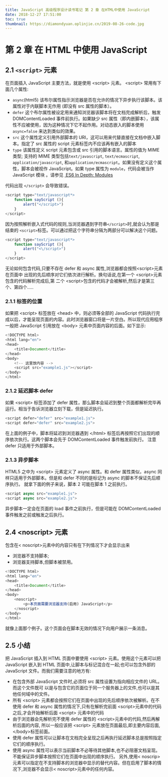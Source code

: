 ```yaml
---
title: JavaScript 高级程序设计读书笔记 第 2 章 在HTML中使用 JavaScript
date: 2018-12-27 17:51:00
toc: true
thumbnail: https://diamondyuan.oplinjie.cn/2019-08-26-code.jpg
---
```


# 第 2 章 在 HTML 中使用 JavaScript

## 2.1 `<script>` 元素

在页面插入 JavaScript 主要方法，就是使用 <script\> 元素。 <script\> 常用有下面几个属性:

- `async`(html5) 该布尔属性指示浏览器是否在允许的情况下异步执行该脚本。该属性对于内联脚本无作用 (即没有 src 属性的脚本）。
- `defer` 这个布尔属性被设定用来通知浏览器该脚本将在文档完成解析后，触发 DOMContentLoaded 事件前执行。如果缺少 src 属性（即内嵌脚本），该属性不应被使用，因为这种情况下它不起作用。对动态嵌入的脚本使用 `async=false` 来达到类似的效果。
- `src` 这个属性定义引用外部脚本的 URI，这可以用来代替直接在文档中嵌入脚本。指定了 src 属性的 script 元素标签内不应该再有嵌入的脚本
- `type` 该属性定义 script 元素包含或 src 引用的脚本语言。属性的值为 MIME 类型; 支持的 MIME 类型包括`text/javascript`, `text/ecmascript`, `application/javascript`, 和`application/ecmascript`。如果没有定义这个属性，脚本会被视作 JavaScript。如果 type 属性为 `module`，代码会被当作 JavaScript 模块 。请参见 [ ES6 In Depth: Modules](https://hacks.mozilla.org/2015/08/es6-in-depth-modules/ "ES6 In Depth: Modules")

代码出现 `</script>` 会导致错误。

```js
<script type="text/javascript*>
	function sayScript (){
		alert("</script>")
	}
</script>
```

<!-- more -->

因为按照解析嵌入式代码的规则,当浏览器遇到字符串`</script>`时,就会认为那是结束的 `<script>`标签。可以通过把这个字符串分隔为两部分可以解决这个问题。

```js
<script type="text/javascript*>
	function sayScript (){
		alert("<\/script>")
	}
</script>
```

无论如何包含代码,只要不存在 defer 和 async 属性,浏览器都会按照<script\>元素在页面中 出现的先后顺序对它们依次进行解析。换句话说,在第一个 <script\>元素包含的代码解析完成后,第 二个 <script\>包含的代码才会被解析,然后才是第三个、第四个…..

### 2.1.1 标签的位置

如果把 <script\> 标签放在 <head\> 中，则必须等全部的 JavaScript 代码执行完成以后，才能呈现页面的内容。此时浏览器窗口将是一片空白。所以现代应用程序一般把 JavaScript 引用放在 <body\> 元素中页面内容的后面。如下显示:

```js
<!DOCTYPE html>
<html lang="en">
<head>
    <title>Document</title>
</head>
<body>
    <!-- 这里放内容 -->
	<script src="example1.js"></script>
</body>
</html>
```

### 2.1.2 延迟脚本 defer

如果 <script\> 标签添加了 defer 属性，那么脚本会延迟到整个页面都解析完毕再运行。相当于告诉浏览器立刻下载，但是延迟执行。

```js
<script defer="defer" src="example1.js">
<script defer="defer" src="example2.js">
```

在上面的例子中，脚本将延迟到浏览器遇到 </html\> 标签后再按照它们出现的顺序依次执行。这两个脚本会先于 DOMContentLoaded 事件触发前执行。
注意 defer 只适用于外部脚本。

### 2.1.3 异步脚本

HTML5 之中为 <script\> 元素定义了 async 属性。和 defer 属性类似，async 同样只适用于外部脚本。但是和 defer 不同的是标记为 async 的脚本不保证先后顺序执行。
就拿下面的例子来说，脚本 2 可能在脚本 1 之前执行。

```js
<script async src="example1.js">
<script async src="example2.js">
```

异步脚本一定会在页面的 load 事件之前执行，但是可能在 DOMContentLoaded 事件触发之前或触发之后执行。

## 2.4 <noscript\> 元素

包含在< noscript\>元素中的内容只有在下列情况下才会显示出来

- 浏览器不支持脚本;
- 浏览器支持脚本,但脚本被禁用。

```js
<!DOCTYPE html>
<html lang="en">
<head>
    <title>Document</title>
</head>
<body>
	<noscript>
		<p>本页面需要浏览器支持(启用) JavaScript</p>
	</noscript>
</body>
</html>
```

就像上面那个例子。这个页面会在脚本无效的情况下向用户展示一条消息。

## 2.5 小结

把 JavaScript 插入到 HTML 页面中要使用 <script\> 元素。使用这个元素可以把 JavaScript 嵌入到 HTML 页面中,让脚本与标记混合在一起;也可以包含外部的 JavaScript 文件。而我们需要注意的地方有:

- 在包含外部 JavaScript 文件时,必须将 src 属性设置为指向相应文件的 URL。而这个文件既可 以是与包含它的页面位于同一个服务器上的文件,也可以是其他任何域中的文件。
- 所有 <script\> 元素都会按照它们在页面中出现的先后顺序依次被解析。在不使用 defer 和 async 属性的情况下,只有在解析完前面 <script\>元素中的代码之后,才会开始解析后面 <script\> 元素中的代码
- 由于浏览器会先解析完不使用 defer 属性的 <script\>元素中的代码,然后再解析后面的内容, 所以一般应该把 <script\> 元素放在页面最后,即主要内容后面,</body\>标签前面。
- 使用 defer 属性可以让脚本在文档完全呈现之后再执行延迟脚本总是按照指定它们的顺序执行。
- 使用 async 属性可以表示当前脚本不必等待其他脚本,也不必阻塞文档呈现。不能保证异步脚本按照它们在页面中出现的顺序执行。
  另外,使用< noscrip\>元素可以指定在不支持脚本的浏览器中显示的替代内容。但在启用了脚本的情况下,浏览器不会显示< noscript\>元素中的任何内容。
